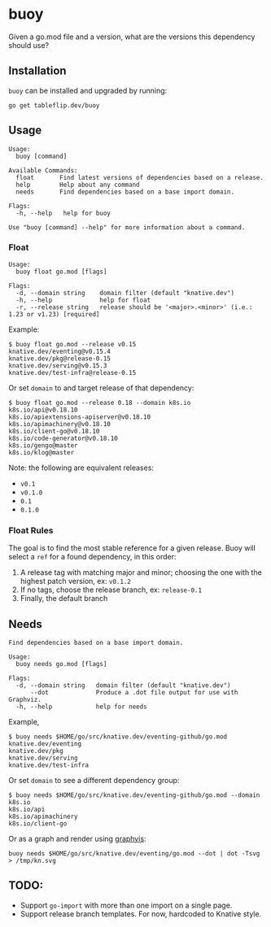 # buoy

Given a go.mod file and a version, what are the versions this dependency should use?

## Installation

`buoy` can be installed and upgraded by running:

```shell
go get tableflip.dev/buoy
```

## Usage

```
Usage:
  buoy [command]

Available Commands:
  float       Find latest versions of dependencies based on a release.
  help        Help about any command
  needs       Find dependencies based on a base import domain.

Flags:
  -h, --help   help for buoy

Use "buoy [command] --help" for more information about a command.
```

### Float

```
Usage:
  buoy float go.mod [flags]

Flags:
  -d, --domain string    domain filter (default "knative.dev")
  -h, --help             help for float
  -r, --release string   release should be '<major>.<minor>' (i.e.: 1.23 or v1.23) [required]
```

Example: 

```
$ buoy float go.mod --release v0.15
knative.dev/eventing@v0.15.4
knative.dev/pkg@release-0.15
knative.dev/serving@v0.15.3
knative.dev/test-infra@release-0.15
```

Or set `domain` to and target release of that dependency:

```shell script
$ buoy float go.mod --release 0.18 --domain k8s.io
k8s.io/api@v0.18.10
k8s.io/apiextensions-apiserver@v0.18.10
k8s.io/apimachinery@v0.18.10
k8s.io/client-go@v0.18.10
k8s.io/code-generator@v0.18.10
k8s.io/gengo@master
k8s.io/klog@master
```

Note: the following are equivalent releases: 

- `v0.1`
- `v0.1.0`
- `0.1`
- `0.1.0`
 

### Float Rules

The goal is to find the most stable reference for a given release. Buoy will select a `ref` for a found dependency, in this order:

1. A release tag with matching major and minor; choosing the one with the highest patch version, ex: `v0.1.2`
1. If no tags, choose the release branch, ex: `release-0.1`
1. Finally, the default branch

## Needs

```
Find dependencies based on a base import domain.

Usage:
  buoy needs go.mod [flags]

Flags:
  -d, --domain string   domain filter (default "knative.dev")
      --dot             Produce a .dot file output for use with Graphviz.
  -h, --help            help for needs
```

Example, 

```
$ buoy needs $HOME/go/src/knative.dev/eventing-github/go.mod
knative.dev/eventing
knative.dev/pkg
knative.dev/serving
knative.dev/test-infra
```

Or set `domain` to see a different dependency group:

```
$ buoy needs $HOME/go/src/knative.dev/eventing-github/go.mod --domain k8s.io
k8s.io/api
k8s.io/apimachinery
k8s.io/client-go
```

Or as a graph and render using [graphvis](http://www.graphviz.org/):

```
buoy needs $HOME/go/src/knative.dev/eventing/go.mod --dot | dot -Tsvg > /tmp/kn.svg
```

## TODO:

- Support `go-import` with more than one import on a single page.
- Support release branch templates. For now, hardcoded to Knative style.
